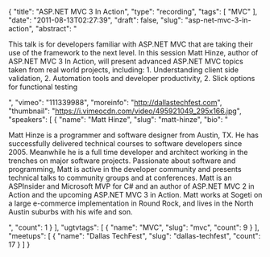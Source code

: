 {
  "title": "ASP.NET MVC 3 In Action",
  "type": "recording",
  "tags": [
    "MVC"
  ],
  "date": "2011-08-13T02:27:39",
  "draft": false,
  "slug": "asp-net-mvc-3-in-action",
  "abstract": "<p>This talk is for developers familiar with ASP.NET MVC that are taking their use of the framework to the next level. In this session Matt Hinze, author of ASP.NET MVC 3 In Action, will present advanced ASP.NET MVC topics taken from real world projects, including: 1. Understanding client side validation, 2. Automation tools and developer productivity, 2. Slick options for functional testing</p>",
  "vimeo": "111339988",
  "moreinfo": "http://dallastechfest.com",
  "thumbnail": "https://i.vimeocdn.com/video/495921049_295x166.jpg",
  "speakers": [
    {
      "name": "Matt Hinze",
      "slug": "matt-hinze",
      "bio": "<p>Matt Hinze is a programmer and software designer from Austin, TX. He has successfully delivered technical courses to software developers since 2005. Meanwhile he is a full time developer and architect working in the trenches on major software projects. Passionate about software and programming, Matt is active in the developer community and presents technical talks to community groups and at conferences. Matt is an ASPInsider and Microsoft MVP for C# and an author of ASP.NET MVC 2 in Action and the upcoming ASP.NET MVC 3 in Action. Matt works at Sogeti on a large e-commerce implementation in Round Rock, and lives in the North Austin suburbs with his wife and son.</p>",
      "count": 1
    }
  ],
  "ugtvtags": [
    {
      "name": "MVC",
      "slug": "mvc",
      "count": 9
    }
  ],
  "meetups": [
    {
      "name": "Dallas TechFest",
      "slug": "dallas-techfest",
      "count": 17
    }
  ]
}